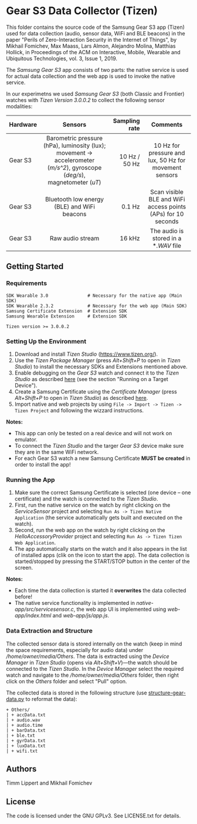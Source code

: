 # Gear S3 Data Collector (Tizen)

This folder contains the source code of the Samsung Gear S3 app (Tizen) used for data collection (audio, sensor data, WiFi and BLE beacons) in the paper "Perils of Zero-Interaction Security in the Internet of Things", by Mikhail Fomichev, Max Maass, Lars Almon, Alejandro Molina, Matthias Hollick, in Proceedings of the ACM on Interactive, Mobile, Wearable and Ubiquitous Technologies, vol. 3, Issue 1, 2019.

The *Samsung Gear S3* app consists of two parts: the native service is used for actual data collection and the web app is used to invoke the native service.  

In our experimetns we used *Samsung Gear S3* (both Classic and Frontier) watches with *Tizen Version 3.0.0.2* to collect the following sensor modalities:

| **Hardware**      | **Sensors**       | **Sampling rate**  | **Comments** |
| ------------- |:-------------:| -----:|:-----------------------:|
| Gear S3  | Barometric pressure (hPa), luminosity (lux);  movement -> accelerometer (*m/s^2*), gyroscope (*deg/s*), magnetometer (*uT*) | 10 Hz / 50 Hz |        10 Hz for pressure and lux, 50 Hz for movement sensors            |
| Gear S3  | Bluetooth low energy (BLE) and WiFi beacons      |   0.1 Hz |  Scan visible BLE and WiFi access points (APs) for 10 seconds     |
| Gear S3  | Raw audio stream   |    16 kHz |     The audio is stored in a **.WAV* file 

## Getting Started

### Requirements

```
SDK Wearable 3.0               # Necessary for the native app (Main SDK)
SDK Wearable 2.3.2             # Necessary for the web app (Main SDK)
Samsung Certificate Extension  # Extension SDK 
Samsung Wearable Extension     # Extension SDK 

Tizen version >= 3.0.0.2 
```

### Setting Up the Environment
1. Download and install *Tizen Studio* (https://www.tizen.org/).
2. Use the *Tizen Package Manager* (press *Alt+Shift+P* to open in *Tizen Studio*) to install the necessary SDKs and Extensions mentioned above.
3. Enable debugging on the *Gear S3* watch and connect it to the *Tizen Studio* as described [here](https://developer.tizen.org/development/training/web-application/getting-started/creating-your-first-tizen-wearable-web-application#run) (see the section "Running on a Target Device").  
4. Create a Samsung Certificate using the *Certificate Manager* (press *Alt+Shift+P* to open in *Tizen Studio*) as described [here](https://developer.tizen.org/development/visual-studio-tools-tizen/tools/certificate-manager).
5. Import native and web projects by using ```File -> Import -> Tizen -> Tizen Project``` and following the wizzard instructions.

**Notes:**
* This app can only be tested on a real device and will not work on emulator. 
* To connect the *Tizen Studio* and the targer *Gear S3* device make sure they are in the same WiFi network.
* For each Gear S3 watch a new Samsung Certificate **MUST be created** in order to install the app! 


### Running the App
1. Make sure the correct Samsung Certificate is selected (one device – one certificate) and the watch is connected to the *Tizen Studio*.
2. First, run the native service on the watch by right clicking on the *ServiceSensor* project and selecting ```Run As -> Tizen Native Application``` (the service automatically gets built and executed on the watch).
3. Second, run the web app on the watch  by right clicking on the *HelloAccessoryProvider* project and selecting ```Run As -> Tizen Tizen Web Application```.
4. The app automatically starts on the watch and it also appears in the list of installed apps (clik on the icon to start the app). The data collection is started/stopped by pressing the START/STOP button in the center of the screen.

**Notes:**
* Each time the data collection is started it **overwrites** the data collected before!
* The native service functionality is implemented in *native-app/src/servicesensor.c*, the web app UI is implemented using *web-app/index.html* and *web-app/js/app.js*. 

### Data Extraction and Structure
The collected sensor data is stored internally on the watch (keep in mind the space requirements, especially for audio data) under */home/owner/media/Others*. The data is extracted using the *Device Manager* in *Tizen Studio* (opens via *Alt+Shift+V*)—the watch should be connected to the *Tizen Studio*. In the *Device Manager* select the required watch and navigate to the */home/owner/media/Others* folder, then right click on the *Others* folder and select "Pull" option. 

The collected data is stored in the following structure (use [structure-gear-data.py](https://github.com/seemoo-lab/ubicomp19_zero_interaction_security/tree/master/Preprocessing) to reformat the data):

```
+ Others/ 
| + accData.txt
| + audio.wav
| + audio.time
| + barData.txt
| + ble.txt
| + gyrData.txt
| + luxData.txt
| + wifi.txt
```

## Authors

Timm Lippert and Mikhail Fomichev


## License

The code is licensed under the GNU GPLv3. See LICENSE.txt for details.

